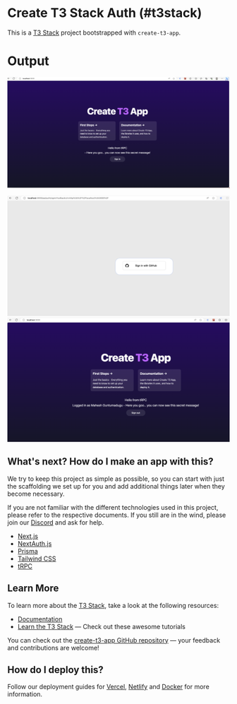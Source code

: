 # Create T3 Stack Auth (#t3stack)

This is a [T3 Stack](https://create.t3.gg/) project bootstrapped with `create-t3-app`.

# Output

![alt text](https://github.com/gmaheshraju/t3-starter/blob/main/output_screens/Signin.png)

![alt text](https://github.com/gmaheshraju/t3-starter/blob/main/output_screens/github-nextAuth.png)
![alt text](https://github.com/gmaheshraju/t3-starter/blob/main/output_screens/post-Login.png)

## What's next? How do I make an app with this?

We try to keep this project as simple as possible, so you can start with just the scaffolding we set up for you and add additional things later when they become necessary.

If you are not familiar with the different technologies used in this project, please refer to the respective documents. If you still are in the wind, please join our [Discord](https://t3.gg/discord) and ask for help.

- [Next.js](https://nextjs.org)
- [NextAuth.js](https://next-auth.js.org)
- [Prisma](https://prisma.io)
- [Tailwind CSS](https://tailwindcss.com)
- [tRPC](https://trpc.io)

## Learn More

To learn more about the [T3 Stack](https://create.t3.gg/), take a look at the following resources:

- [Documentation](https://create.t3.gg/)
- [Learn the T3 Stack](https://create.t3.gg/en/faq#what-learning-resources-are-currently-available) — Check out these awesome tutorials

You can check out the [create-t3-app GitHub repository](https://github.com/t3-oss/create-t3-app) — your feedback and contributions are welcome!

## How do I deploy this?

Follow our deployment guides for [Vercel](https://create.t3.gg/en/deployment/vercel), [Netlify](https://create.t3.gg/en/deployment/netlify) and [Docker](https://create.t3.gg/en/deployment/docker) for more information.

